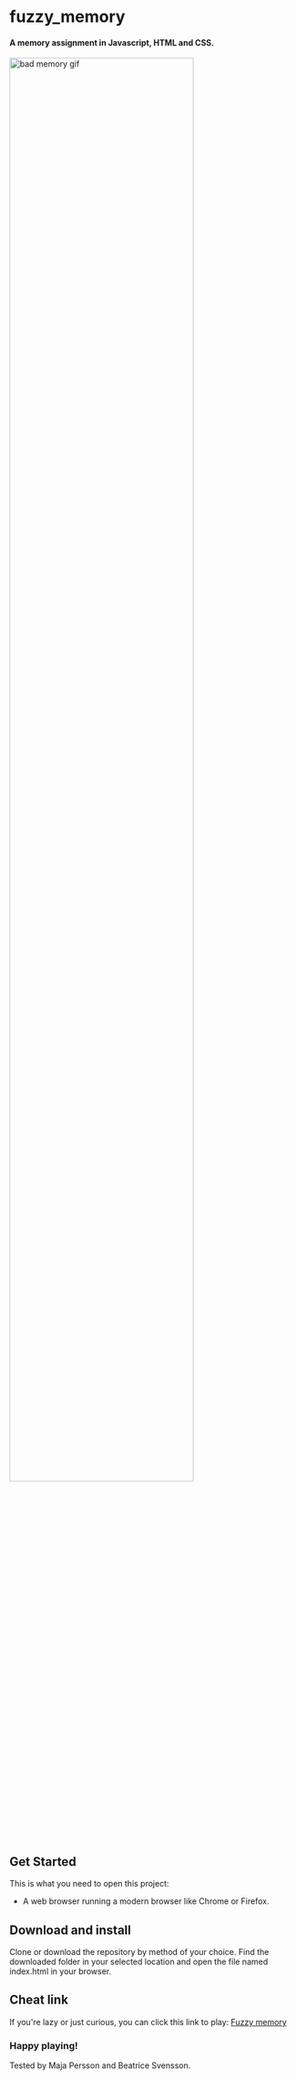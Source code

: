# fuzzy_memory

#### A memory assignment in Javascript, HTML and CSS.

<img src="https://media.giphy.com/media/xTiTnfZjpo4ERiDeTK/giphy.gif" alt="bad memory gif" width="80%">

## Get Started

This is what you need to open this project:

- A web browser running a modern browser like Chrome or Firefox.

## Download and install

Clone or download the repository by method of your choice.
Find the downloaded folder in your selected location and open the file named index.html in your browser.

## Cheat link

If you're lazy or just curious, you can click this link to play:
[Fuzzy memory](https://ealborn.github.io/fuzzy_memory/)

### Happy playing!

Tested by Maja Persson and Beatrice Svensson.

